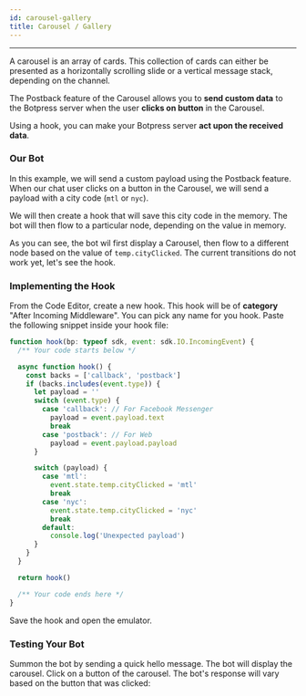 ```yaml
---
id: carousel-gallery
title: Carousel / Gallery
---
```


---------------

A carousel is an array of cards. This collection of cards can either be presented as a horizontally scrolling slide or a vertical message stack, depending on the channel.

The Postback feature of the Carousel allows you to **send custom data** to the Botpress server when the user **clicks on button** in the Carousel.

Using a hook, you can make your Botpress server **act upon the received data**.

### Our Bot

In this example, we will send a custom payload using the Postback feature. When our chat user clicks on a button in the Carousel, we will send a payload with a city code (`mtl` or `nyc`).

We will then create a hook that will save this city code in the memory. The bot will then flow to a particular node, depending on the value in memory.

As you can see, the bot wil first display a Carousel, then flow to a different node based on the value of `temp.cityClicked`. The current transitions do not work yet, let's see the hook.

### Implementing the Hook

From the Code Editor, create a new hook. This hook will be of **category** "After Incoming Middleware". You can pick any name for you hook.
Paste the following snippet inside your hook file:

```javascript
function hook(bp: typeof sdk, event: sdk.IO.IncomingEvent) {
  /** Your code starts below */

  async function hook() {
    const backs = ['callback', 'postback']
    if (backs.includes(event.type)) {
      let payload = ''
      switch (event.type) {
        case 'callback': // For Facebook Messenger
          payload = event.payload.text
          break
        case 'postback': // For Web
          payload = event.payload.payload
      }

      switch (payload) {
        case 'mtl':
          event.state.temp.cityClicked = 'mtl'
          break
        case 'nyc':
          event.state.temp.cityClicked = 'nyc'
          break
        default:
          console.log('Unexpected payload')
      }
    }
  }

  return hook()

  /** Your code ends here */
}
```

Save the hook and open the emulator.

### Testing Your Bot

Summon the bot by sending a quick hello message. The bot will display the carousel.
Click on a button of the carousel. The bot's response will vary based on the button that was clicked: